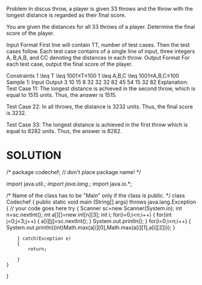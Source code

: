 Problem
In discus throw, a player is given 33 throws and the throw with the longest distance is regarded as their final score.

You are given the distances for all 33 throws of a player. Determine the final score of the player.

Input Format
First line will contain TT, number of test cases. Then the test cases follow.
Each test case contains of a single line of input, three integers A, B,A,B, and CC denoting the distances in each throw.
Output Format
For each test case, output the final score of the player.

Constraints
1 \leq T \leq 1001≤T≤100
1 \leq A,B,C \leq 1001≤A,B,C≤100
Sample 1:
Input
Output
3
10 15 8
32 32 32
82 45 54
15
32
82
Explanation:
Test Case 11: The longest distance is achieved in the second throw, which is equal to 1515 units. Thus, the answer is 1515.

Test Case 22: In all throws, the distance is 3232 units. Thus, the final score is 3232.

Test Case 33: The longest distance is achieved in the first throw which is equal to 8282 units. Thus, the answer is 8282.

# SOLUTION

/* package codechef; // don't place package name! */

import java.util.*;
import java.lang.*;
import java.io.*;

/* Name of the class has to be "Main" only if the class is public. */
class Codechef
{
	public static void main (String[] args) throws java.lang.Exception
	{
		// your code goes here
		try {
		    Scanner sc=new Scanner(System.in);
		    int n=sc.nextInt();
		    int a[][]=new int[n][3];
		    int i;
		    for(i=0;i<n;i++)
		    {
		        for(int j=0;j<3;j++)
		        {
		            a[i][j]=sc.nextInt();
		        }
		        System.out.println();
		    }
		    for(i=0;i<n;i++)
		    {
		        System.out.println((int)Math.max(a[i][0],Math.max(a[i][1],a[i][2])));
		    }
		    
		} catch(Exception e) 
		{
		    return;
		    
		}
	}
}
